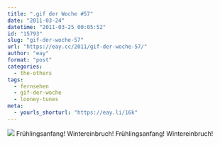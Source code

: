 ```yaml
---
title: ".gif der Woche #57"
date: "2011-03-24"
datetime: "2011-03-25 00:05:52"
id: "15793"
slug: "gif-der-woche-57"
url: "https://eay.cc/2011/gif-der-woche-57/"
author: "eay"
format: "post"
categories:
  - the-others
tags:
  - fernsehen
  - gif-der-woche
  - looney-tunes
meta:
  - yourls_shorturl: "https://eay.li/16k"
---
```


![](https://eay.cc/uploads/2011/duckseasonrabbitseason.gif) Frühlingsanfang! Wintereinbruch! Frühlingsanfang! Wintereinbruch!

